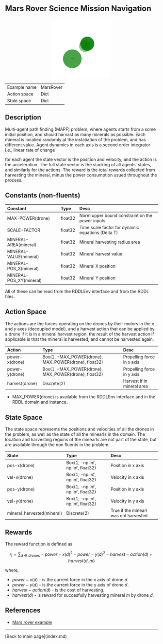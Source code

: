 <p style="font-size:25px;text-align:left"><b>Mars Rover Science Mission Navigation</b></p>

<div style="width:100%;text-align:center;">
  <a href="images/Rover_image2.gif">
    <img src="images/Rover_image2.gif" height="190" width="190" />
  </a>
</div>

|       |      |
|:------------------|:------------|
| Example name      | MarsRover   |
| Action space      | Dict        |
| State space       | Dict        |


## Description
Multi-agent path finding (MAPF) problem, where agents starts from a some initial position, and should harvast as many minerals as possible. Each mineral is locatied randomly at the instatiation of the problem, and has different value. Agent dynamics in each axis is a second order integrator i.e., linear rate of change

for each agent the state vector is the position and velocity, and the action is the acceleration. The full state vector is the stacking of all agents’ states, and similarly for the actions. The reward is the total rewards collected from harvesting the mineral, minus the power consumption usued throughout the process.

## Constants (non-fluents)

| Constant                 | Type             |  Desc                                               |
|:-------------------------|:-----------------|:----------------------------------------------------|
| MAX-POWER(drone)         | float32          |  Norm upper bound constraint on the power inputs    |
| SCALE-FACTOR             | float32          |  Time scale factor for dynamic equations (Delta T)  |
| MINERAL-AREA(mineral)    | float32          |  Mineral harvesting radius area                     |
| MINERAL-VALUE(mineral)   | float32          |  Mineral harvest value                              |
| MINERAL-POS_X(mineral)   | float32          |  Mineral X position                                 |
| MINERAL-POS_XY(mineral)  | float32          |  Mineral Y position                                 |

All of these can be read from the RDDLEnv interface and from the RDDL files.

## Action Space

The actions are the forces operating on the drones by their motors in the *x* and *y* axes (decoupled model), and a harvest action that can be applied by a drone if it is in a mineral harvest region, the result of the harvest action if applicable is that the mineral is harvested, and cannot be harvested again.

| Action               | Type             |  Desc                          |
|:--------------------|:-----------------|:-------------------------------|
| power-x(drone)      | Box(1, -MAX_POWER(drone), MAX_POWER(drone), float32)   |  Propelling force in x axis    |
| power-y(drone)      | Box(1, -MAX_POWER(drone), MAX_POWER(drone), float32)   |     Propelling force in y axis |
| harvest(drone)      | Discrete(2)       |  Harvest if in mineral area    |

- MAX_POWER(drone) is available from the RDDLEnv interface and in the RDDL domain and instance.

## State Space

The state space represents the positions and velocities of all the drones in the problem, as well as the state of all the minearls in the domain.
The location and harvesting regions of the minearls are not part of the state, but are available through the non fluents in the problem.

| State                      | Type              |  Desc                                   |
|:---------------------------|:------------------|:----------------------------------------|
| pos-x(drone)               | Box(1, -np.inf, np.inf, float32)   | Position in x axis                      |
| vel-x(drone)               | Box(1, -np.inf, np.inf, float32)   |  Velocity in x axis                     |
| pos-y(drone)               | Box(1, -np.inf, np.inf, float32)   |  Position in y axis                     |
| vel-y(drone)               | Box(1, -np.inf, np.inf, float32)   |  Velocity in y axis                     |
| mineral_harvested(mineral) | Discrete(2)       |  True if the minearl was not harvested  |

## Rewards

The reward function is defined as 

$$r_t = \sum_{d \in drones} -power-x(d)^2 - power-y(d)^2 - harvest-action(d) + harvest(d,m) $$ 

where, 
- $power-x(d)$ - is the current force in the x axis of drone *d*.
- $power-y(d)$ - is the current force in the y axis of drone *d*.
- $harvest-action(d)$ - is the cost of harvesting.
- $harvest(d)$ - is reward for succesfully harvesting mineral *m* by drone *d*.


## References
- [Mars rover example](https://github.com/ataitler/pyRDDLGym/tree/main/pyRDDLGym/Examples/Mars_rover)

<hr>
[Back to main page](index.md)

